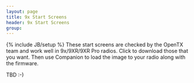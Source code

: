 ```yaml
---
layout: page
title: 9x Start Screens 
header: 9x Start Screens
group:
---
```

{% include JB/setup %}
These start screens are checked by the OpenTX team and work well in 9x/9XR/9XR Pro radios.  Click to download those that you want. Then use Companion to load the image to your radio along with the firmware.

TBD :-)
